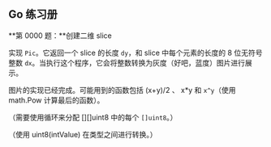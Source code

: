 ## Go 练习册

**第 0000 题：**创建二维 slice

实现 `Pic`。它返回一个 slice 的长度 `dy`，和 slice 中每个元素的长度的 8 位无符号整数 `dx`。当执行这个程序，它会将整数转换为灰度（好吧，蓝度）图片进行展示。

图片的实现已经完成。可能用到的函数包括 (x+y)/2 、 x*y 和 `x^y`（使用 math.Pow 计算最后的函数）。

（需要使用循环来分配 [][]uint8 中的每个 `[]uint8`。）

（使用 uint8(intValue) 在类型之间进行转换。）
